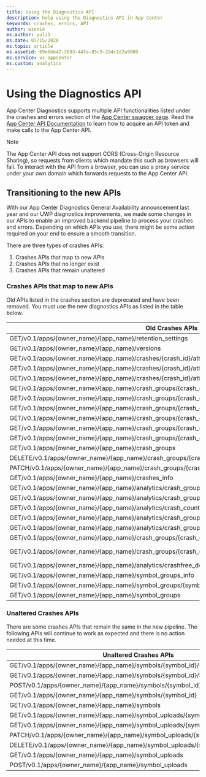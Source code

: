 ```yaml
---
title: Using the Diagnostics API
description: help using the Diagnostics API in App Center
keywords: crashes, errors, API
author: winnie
ms.author: yuli1
ms.date: 07/15/2020
ms.topic: article
ms.assetid: 69e6bb42-2693-44fa-85c9-294c1d2a9000
ms.service: vs-appcenter
ms.custom: analytics
---
```


# Using the Diagnostics API

App Center Diagnostics supports multiple API functionalities listed under the crashes and errors section of the [App Center swagger page](https://openapi.appcenter.ms/). Read the [App Center API Documentation](~/api-docs/index.md) to learn how to acquire an API token and make calls to the App Center API.

> [!NOTE]
> The App Center API does not support CORS (Cross-Origin Resource Sharing), so requests from clients which mandate this such as browsers will fail. To interact with the API from a browser, you can use a proxy service under your own domain which forwards requests to the App Center API.

## Transitioning to the new APIs

With our App Center Diagnostics General Availability announcement last year and our UWP diagnostics improvements, we made some changes in our APIs to enable an improved backend pipeline to process your crashes and errors. Depending on which APIs you use, there might be some action required on your end to ensure a smooth transition.

There are three types of crashes APIs:

1. Crashes APIs that map to new APIs
2. Crashes APIs that no longer exist
3. Crashes APIs that remain unaltered

### Crashes APIs that map to new APIs

Old APIs listed in the crashes section are deprecated and have been removed. You must use the new diagnostics APIs as listed in the table below.

| Old Crashes APIs                                                                                       | New Crashes API                                                                                               |
| ------------------------------------------------------------------------------------------------------ | :------------------------------------------------------------------------------------------------------------ |
| GET/v0.1/apps/{owner_name}/{app_name}/retention_settings                                               | GET/v0.1/apps/{owner_name}/{app_name}/errors/retention_settings                                               |
| GET/v0.1/apps/{owner_name}/{app_name}/versions                                                         | GET/v0.1/apps/{owner_name}/{app_name}/analytics/versions                                                      |
| GET/v0.1/apps/{owner_name}/{app_name}/crashes/{crash_id}/attachments/{attachment_id}/text              | GET/v0.1/apps/{owner_name}/{app_name}/errors/{errorId}/attachments/{attachmentId}/text                        |
| GET/v0.1/apps/{owner_name}/{app_name}/crashes/{crash_id}/attachments/{attachment_id}/location          | GET/v0.1/apps/{owner_name}/{app_name}/errors/{errorId}/attachments/{attachmentId}/location                    |
| GET/v0.1/apps/{owner_name}/{app_name}/crashes/{crash_id}/attachments                                   | GET/v0.1/apps/{owner_name}/{app_name}/errors/{errorId}/attachments                                            |
| GET/v0.1/apps/{owner_name}/{app_name}/crash_groups/{crash_group_id}/stacktrace                         | GET/v0.1/apps/{owner_name}/{app_name}/errors/errorGroups/{errorGroupId}/stacktrace                            |
| GET/v0.1/apps/{owner_name}/{app_name}/crash_groups/{crash_group_id}/crashes/{crash_id}/stacktrace      | GET/v0.1/apps/{owner_name}/{app_name}/errors/errorGroups/{errorGroupId}/errors/{errorId}/stacktrace           |
| GET/v0.1/apps/{owner_name}/{app_name}/crash_groups/{crash_group_id}/crashes/{crash_id}/native/download | GET/v0.1/apps/{owner_name}/{app_name}/errors/errorGroups/{errorGroupId}/errors/{errorId}/download             |
| GET/v0.1/apps/{owner_name}/{app_name}/crash_groups/{crash_group_id}/crashes/{crash_id}                 | GET/v0.1/apps/{owner_name}/{app_name}/errors/errorGroups/{errorGroupId}/errors/{errorId}                      |
| GET/v0.1/apps/{owner_name}/{app_name}/crash_groups/{crash_group_id}/crashes                            | GET/v0.1/apps/{owner_name}/{app_name}/errors/errorGroups/{errorGroupId}/errors                                |
| GET/v0.1/apps/{owner_name}/{app_name}/crash_groups/{crash_group_id}                                    | GET/v0.1/apps/{owner_name}/{app_name}/errors/errorGroups/{errorGroupId}                                       |
| GET/v0.1/apps/{owner_name}/{app_name}/crash_groups                                                     | GET/v0.1/apps/{owner_name}/{app_name}/errors/errorGroups                                                      |
| DELETE/v0.1/apps/{owner_name}/{app_name}/crash_groups/{crash_group_id}/crashes/{crash_id}              | DELETE 0.1/apps/{app_id}/errors/errorGroups/{errorGroupId}/errors/{errorId}                                   |
| PATCH/v0.1/apps/{owner_name}/{app_name}/crash_groups/{crash_group_id                                   | PATCH/v0.1/apps/{owner_name}/{app_name}/errors/errorGroups/{errorGroupId}                                     |
| GET/v0.1/apps/{owner_name}/{app_name}/crashes_info                                                     | GET/v0.1/apps/{owner_name}/{app_name}/errors/errorGroups                                                      |
| GET/v0.1/apps/{owner_name}/{app_name}/analytics/crash_groups                                           | GET/v0.1/apps/{owner_name}/{app_name}/errors/errorGroups                                                      |
| GET/v0.1/apps/{owner_name}/{app_name}/analytics/crash_groups/{crash_group_id}/crash_counts             | GET/v0.1/apps/{owner_name}/{app_name}/errors/errorGroups/{errorGroupId}/errorCountsPerDay                     |
| GET/v0.1/apps/{owner_name}/{app_name}/analytics/crash_counts                                           | GET/v0.1/apps/{owner_name}/{app_name}/errors/errorCountsPerDay                                                |
| GET/v0.1/apps/{owner_name}/{app_name}/analytics/crash_groups/{crash_group_id}/models                   | GET/v0.1/apps/{owner_name}/{app_name}/errors/errorGroups/{errorGroupId}/models                                |
| GET/v0.1/apps/{owner_name}/{app_name}/analytics/crash_groups/{crash_group_id}/operating_systems        | GET/v0.1/apps/{owner_name}/{app_name}/errors/errorGroups/{errorGroupId}/operatingSystems                      |
| GET/v0.1/apps/{owner_name}/{app_name}/crash_groups/{crash_group_id}/crashes/{crash_id}/raw/location    | GET/v0.1/apps/{owner_name}/{app_name}/errors/errorGroups/{errorGroupId}/errors/{errorId}/location             |
| GET/v0.1/apps/{owner_name}/{app_name}/crash_groups/{crash_group_id}/crashes/{crash_id}/native          | GET /v0.1/apps/{ownerName}/{appName}/errors/errorGroups/{errorGroupId}/errors/{errorId}/download?format=text" |
| GET/v0.1/apps/{owner_name}/{app_name}/analytics/crashfree_device_percentages                           | GET/v0.1/apps/{owner_name}/{app_name}/errors/errorfreeDevicePercentages                                       |
| GET/v0.1/apps/{owner_name}/{app_name}/symbol_groups_info                                               | GET/v0.1/apps/{owner_name}/{app_name}/diagnostics/symbol_groups_info                                          |
| GET/v0.1/apps/{owner_name}/{app_name}/symbol_groups/{symbol_group_id}                                  | GET/v0.1/apps/{owner_name}/{app_name}/diagnostics/symbol_groups/{symbol_group_id}                             |
| GET/v0.1/apps/{owner_name}/{app_name}/symbol_groups                                                    | GET/v0.1/apps/{owner_name}/{app_name}/diagnostics/symbol_groups                                               |

### Unaltered Crashes APIs

There are some crashes APIs that remain the same in the new pipeline. The following APIs will continue to work as expected and there is no action needed at this time.

| Unaltered Crashes APIs                                                           |
| -------------------------------------------------------------------------------- |
| GET/v0.1/apps/{owner_name}/{app_name}/symbols/{symbol_id}/status                 |
| GET/v0.1/apps/{owner_name}/{app_name}/symbols/{symbol_id}/location               |
| POST/v0.1/apps/{owner_name}/{app_name}/symbols/{symbol_id}/ignore                |
| GET/v0.1/apps/{owner_name}/{app_name}/symbols/{symbol_id}                        |
| GET/v0.1/apps/{owner_name}/{app_name}/symbols                                    |
| GET/v0.1/apps/{owner_name}/{app_name}/symbol_uploads/{symbol_upload_id}/location |
| GET/v0.1/apps/{owner_name}/{app_name}/symbol_uploads/{symbol_upload_id}          |
| PATCH/v0.1/apps/{owner_name}/{app_name}/symbol_uploads/{symbol_upload_id}        |
| DELETE/v0.1/apps/{owner_name}/{app_name}/symbol_uploads/{symbol_upload_id}       |
| GET/v0.1/apps/{owner_name}/{app_name}/symbol_uploads                             |
| POST/v0.1/apps/{owner_name}/{app_name}/symbol_uploads                            |
